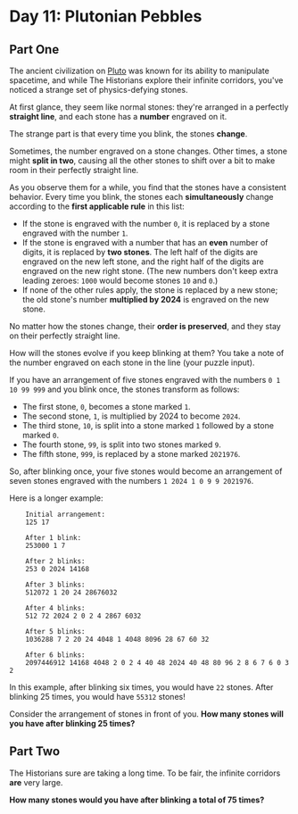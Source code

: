 # Day 11: Plutonian Pebbles

## Part One

The ancient civilization on [Pluto](../../advent-2019/day-20) was known
for its ability to manipulate spacetime, and while The Historians explore
their infinite corridors, you've noticed a strange set of physics-defying
stones.

At first glance, they seem like normal stones: they're arranged in a
perfectly **straight line**, and each stone has a **number** engraved on it.

The strange part is that every time you blink, the stones **change**.

Sometimes, the number engraved on a stone changes. Other times, a stone
might **split in two**, causing all the other stones to shift over a bit
to make room in their perfectly straight line.

As you observe them for a while, you find that the stones have a
consistent behavior. Every time you blink, the stones each
**simultaneously** change according to the **first applicable rule** in this
list:

-   If the stone is engraved with the number `0`, it is replaced by a
    stone engraved with the number `1`.
-   If the stone is engraved with a number that has an **even** number of
    digits, it is replaced by **two stones**. The left half of the digits
    are engraved on the new left stone, and the right half of the digits
    are engraved on the new right stone. (The new numbers don't keep
    extra leading zeroes: `1000` would become stones `10` and `0`.)
-   If none of the other rules apply, the stone is replaced by a new
    stone; the old stone's number **multiplied by 2024** is engraved on
    the new stone.

No matter how the stones change, their **order is preserved**, and they
stay on their perfectly straight line.

How will the stones evolve if you keep blinking at them? You take a note
of the number engraved on each stone in the line (your puzzle input).

If you have an arrangement of five stones engraved with the numbers
`0 1 10 99 999` and you blink once, the stones transform as follows:

-   The first stone, `0`, becomes a stone marked `1`.
-   The second stone, `1`, is multiplied by 2024 to become `2024`.
-   The third stone, `10`, is split into a stone marked `1` followed by
    a stone marked `0`.
-   The fourth stone, `99`, is split into two stones marked `9`.
-   The fifth stone, `999`, is replaced by a stone marked `2021976`.

So, after blinking once, your five stones would become an arrangement of
seven stones engraved with the numbers `1 2024 1 0 9 9 2021976`.

Here is a longer example:

```
    Initial arrangement:
    125 17

    After 1 blink:
    253000 1 7

    After 2 blinks:
    253 0 2024 14168

    After 3 blinks:
    512072 1 20 24 28676032

    After 4 blinks:
    512 72 2024 2 0 2 4 2867 6032

    After 5 blinks:
    1036288 7 2 20 24 4048 1 4048 8096 28 67 60 32

    After 6 blinks:
    2097446912 14168 4048 2 0 2 4 40 48 2024 40 48 80 96 2 8 6 7 6 0 3 2
```

In this example, after blinking six times, you would have `22` stones.
After blinking 25 times, you would have `55312` stones!

Consider the arrangement of stones in front of you. **How many stones
will you have after blinking 25 times?**

## Part Two

The Historians sure are taking a long time. To be fair, the infinite
corridors **are** very large.

**How many stones would you have after blinking a total of 75 times?**
